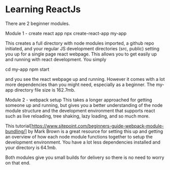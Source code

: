 # Learning ReactJs

There are 2 beginner modules.

Module 1 - create react app
npx create-react-app my-app

This creates a full directory with node modules imported, a github repo initiated, and your regular JS development directories (src, public) setting you up for a single page react webpage. This allows you to get easily up and running with react development. You simply

cd my-app
npm start

and you see the react webpage up and running. However it comes with a lot more dependencies than you might need, especially as a beginner. The my-app directory file size is 162.7mb.

Module 2 - webpack setup
This takes a longer approached for getting someone up and running, but gives you a better understanding of the node module structure and the development environment that supports react such as live reloading, tree shaking, lazy loading, and so much more.

This tutorial[https://www.sitepoint.com/beginners-guide-webpack-module-bundling/] by Mark Brown is a great resource for setting this up and getting an overview of how each node module functions together to setup the development environment. You have a lot less dependencies installed and your directory is 64.1mb.

Both modules give you small builds for delivery so there is no need to worry on that end.
